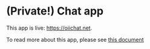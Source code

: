 # (Private!) Chat app

This app is live: https://oiichat.net.

To read more about this app, please see [this document](./PrivateChatApp.md)